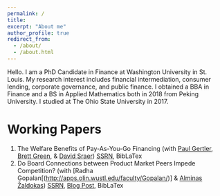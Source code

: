 ```yaml
---
permalink: /
title:
excerpt: "About me"
author_profile: true
redirect_from: 
  - /about/
  - /about.html
---
```


Hello. I am a PhD Candidate in Finance at Washington University in St. Louis. My research interest includes financial intermediation, consumer lending, corporate governance, and public finance. I obtained a BBA in Finance and a BS in Applied Mathematics both in 2018 from Peking University. I studied at The Ohio State University in 2017.

Working Papers
======
1. The Welfare Benefits of Pay-As-You-Go Financing (with [Paul Gertler](https://www.paulgertler.com), [Brett Green](https://www.brettgreen.info), & [David Sraer](https://www.davidsraer.com/)) [SSRN](https://papers.ssrn.com/sol3/papers.cfm?abstract_id=4641559), BibLaTex
1. Do Board Connections between Product Market Peers Impede Competition? (with [Radha Gopalan[(http://apps.olin.wustl.edu/faculty/Gopalan/)] & [Alminas Žaldokas](http://www.alminas.com/)) [SSRN](https://papers.ssrn.com/sol3/papers.cfm?abstract_id=4053853), [Blog Post](https://clsbluesky.law.columbia.edu/2023/04/11/do-board-connections-between-product-market-peers-impede-competition/),  BibLaTex
